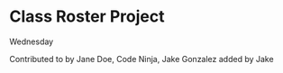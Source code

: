 # Class Roster Project

Wednesday

Contributed to by Jane Doe, Code Ninja, Jake Gonzalez
added by Jake
